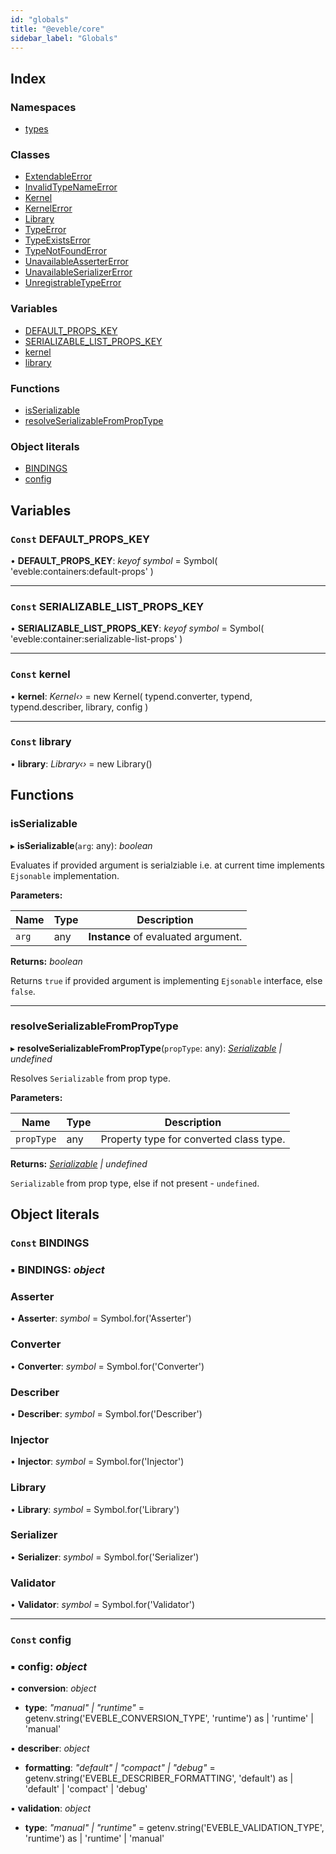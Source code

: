 ```yaml
---
id: "globals"
title: "@eveble/core"
sidebar_label: "Globals"
---
```


## Index

### Namespaces

* [types](modules/types.md)

### Classes

* [ExtendableError](classes/extendableerror.md)
* [InvalidTypeNameError](classes/invalidtypenameerror.md)
* [Kernel](classes/kernel.md)
* [KernelError](classes/kernelerror.md)
* [Library](classes/library.md)
* [TypeError](classes/typeerror.md)
* [TypeExistsError](classes/typeexistserror.md)
* [TypeNotFoundError](classes/typenotfounderror.md)
* [UnavailableAsserterError](classes/unavailableassertererror.md)
* [UnavailableSerializerError](classes/unavailableserializererror.md)
* [UnregistrableTypeError](classes/unregistrabletypeerror.md)

### Variables

* [DEFAULT_PROPS_KEY](globals.md#const-default_props_key)
* [SERIALIZABLE_LIST_PROPS_KEY](globals.md#const-serializable_list_props_key)
* [kernel](globals.md#const-kernel)
* [library](globals.md#const-library)

### Functions

* [isSerializable](globals.md#isserializable)
* [resolveSerializableFromPropType](globals.md#resolveserializablefromproptype)

### Object literals

* [BINDINGS](globals.md#const-bindings)
* [config](globals.md#const-config)

## Variables

### `Const` DEFAULT_PROPS_KEY

• **DEFAULT_PROPS_KEY**: *keyof symbol* = Symbol(
  'eveble:containers:default-props'
)

___

### `Const` SERIALIZABLE_LIST_PROPS_KEY

• **SERIALIZABLE_LIST_PROPS_KEY**: *keyof symbol* = Symbol(
  'eveble:container:serializable-list-props'
)

___

### `Const` kernel

• **kernel**: *Kernel‹›* = new Kernel(
  typend.converter,
  typend,
  typend.describer,
  library,
  config
)

___

### `Const` library

• **library**: *Library‹›* = new Library()

## Functions

###  isSerializable

▸ **isSerializable**(`arg`: any): *boolean*

Evaluates if provided argument is serialziable i.e. at current time implements  `Ejsonable` implementation.

**Parameters:**

Name | Type | Description |
------ | ------ | ------ |
`arg` | any | **Instance** of evaluated argument. |

**Returns:** *boolean*

Returns `true` if provided argument is implementing `Ejsonable` interface, else `false`.

___

###  resolveSerializableFromPropType

▸ **resolveSerializableFromPropType**(`propType`: any): *[Serializable](modules/types.md#serializable) | undefined*

Resolves `Serializable` from prop type.

**Parameters:**

Name | Type | Description |
------ | ------ | ------ |
`propType` | any | Property type for converted class type. |

**Returns:** *[Serializable](modules/types.md#serializable) | undefined*

`Serializable` from prop type, else if not present - `undefined`.

## Object literals

### `Const` BINDINGS

### ▪ **BINDINGS**: *object*

###  Asserter

• **Asserter**: *symbol* = Symbol.for('Asserter')

###  Converter

• **Converter**: *symbol* = Symbol.for('Converter')

###  Describer

• **Describer**: *symbol* = Symbol.for('Describer')

###  Injector

• **Injector**: *symbol* = Symbol.for('Injector')

###  Library

• **Library**: *symbol* = Symbol.for('Library')

###  Serializer

• **Serializer**: *symbol* = Symbol.for('Serializer')

###  Validator

• **Validator**: *symbol* = Symbol.for('Validator')

___

### `Const` config

### ▪ **config**: *object*

▪ **conversion**: *object*

* **type**: *"manual" | "runtime"* = getenv.string('EVEBLE_CONVERSION_TYPE', 'runtime') as
      | 'runtime'
      | 'manual'

▪ **describer**: *object*

* **formatting**: *"default" | "compact" | "debug"* = getenv.string('EVEBLE_DESCRIBER_FORMATTING', 'default') as
      | 'default'
      | 'compact'
      | 'debug'

▪ **validation**: *object*

* **type**: *"manual" | "runtime"* = getenv.string('EVEBLE_VALIDATION_TYPE', 'runtime') as
      | 'runtime'
      | 'manual'
